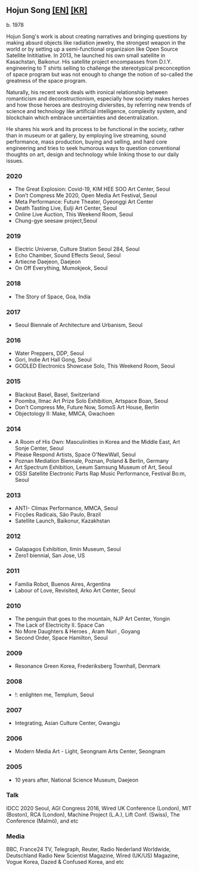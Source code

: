 ## Hojun Song [[EN]](hojunsong.md) [[KR]](hojunsong_KR.md)
b. 1978

Hojun Song's work is about creating narratives and bringing questions by making absurd objects like radiation jewelry, the strongest weapon in the world or by setting up a semi-functional organizaion like Open Source Satellite Inititiative. In 2013, he launched his own small satellite in Kasachstan, Baikonur. His satellite project encompasses from D.I.Y. engineering to T shirts selling to challenge the stereotypical preconception of space program but was not enough to change the notion of so-called the greatness of the space program. 

Naturally, his recent work deals with ironical relationship between romanticism and deconstructionism, especially how society makes heroes and how those heroes are destroying diviersites, by referring new trends of science and technology like artificial intelligence, complexity system, and blockchain which embrace uncertainties and decentralization.

He shares his work and its process to be functional in the society, rather than in museum or at gallery, by employing live streaming, sound performance, mass production, buying and selling, and hard core engineering and tries to seek humorous ways to question conventional thoughts on art, design and technology while linking those to our daily issues.
  
### 2020	
- The Great Explosion: Covid-19, KIM HEE SOO Art Center, Seoul
- Don’t Compress Me 2020, Open Media Art Festival, Seoul  
- Meta Performance: Future Theater, Gyeonggi Art Center  
- Death Tasting Live, Eulji Art Center, Seoul  
- Online Live Auction, This Weekend Room, Seoul  
- Chung-gye seesaw project,Seoul  
### 2019	
- Electric Universe, Culture Station Seoul 284, Seoul  
- Echo Chamber, Sound Effects Seoul, Seoul  
- Artiecne Daejeon, Daejeon  
- On Off Everything, Mumokjeok, Seoul  
### 2018 	
- The Story of Space, Goa, India  
### 2017	
- Seoul Biennale of Architecture and Urbanism, Seoul  
### 2016	
- Water Preppers, DDP, Seoul  
- Gori, Indie Art Hall Gong, Seoul  
- GODLED Electronics Showcase Solo, This Weekend Room, Seoul  
### 2015	
- Blackout Basel, Basel, Switzerland  
- Poomba, Ilmac Art Prize Solo Exhibition, Artspace Boan, Seoul  
- Don't Compress Me, Future Now, SomoS Art House, Berlin  
- Objectology II: Make, MMCA, Gwachoen  
### 2014	
- A Room of His Own: Masculinities in Korea and the Middle East, Art Sonje Center, Seoul  
- Please Respond Artists, Space O'NewWall, Seoul  
- Poznan Mediation Biennale, Poznan, Poland & Berlin, Germany  
- Art Spectrum Exhibition, Leeum Samsung Museum of Art, Seoul  
- OSSI Satellite Electronic Parts Rap Music Performance, Festival Bo:m, Seoul  
### 2013	
- ANTI- Climax Performance, MMCA, Seoul  
- Ficções Radicais, São Paulo, Brazil  
- Satellite Launch, Baikonur, Kazakhstan  
### 2012	
- Galapagos Exhibition, Ilmin Museum, Seoul  
- Zero1 biennial, San Jose, US  
### 2011	
- Familia Robot, Buenos Aires, Argentina  
- Labour of Love, Revisited, Arko Art Center, Seoul  
### 2010	
- The penguin that goes to the mountain, NJP Art Center, Yongin  
- The Lack of Electricity II. Space Can  
- No More Daughters & Heroes , Aram Nuri , Goyang  
- Second Order, Space Hamilton, Seoul  
### 2009	
- Resonance Green Korea, Frederiksberg Townhall, Denmark  
### 2008	
- !: enlighten me, Templum, Seoul  
### 2007	
- Integrating, Asian Culture Center, Gwangju  
### 2006	
- Modern Media Art - Light, Seongnam Arts Center, Seongnam  
### 2005	
- 10 years after, National Science Museum, Daejeon  

### Talk
IDCC 2020 Seoul, AGI Congress 2016, Wired UK Conference (London), MIT (Boston), RCA (London), Machine Project (L.A.),
Lift Conf. (Swiss), The Conference (Malmö), and etc

### Media
BBC, France24 TV, Telegraph, Reuter, Radio Nederland Worldwide, Deutschland Radio
New Scientist Magazine, Wired (UK/US) Magazine, Vogue Korea, Dazed & Confused Korea, and etc
